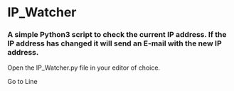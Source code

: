 # IP_Watcher
### A simple Python3 script to check the current IP address. If the IP address has changed it will send an E-mail with the new IP address. 

Open the IP_Watcher.py file in your editor of choice.

Go to Line 
